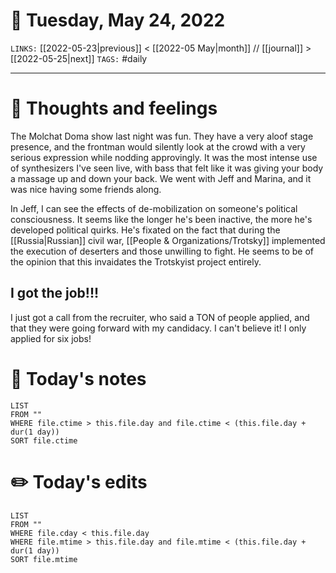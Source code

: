 # 📅 Tuesday, May 24, 2022
`LINKS:` [[2022-05-23|previous]] < [[2022-05 May|month]] // [[journal]] > [[2022-05-25|next]] 
`TAGS:` #daily

---
# 💭 Thoughts and feelings
The Molchat Doma show last night was fun. They have a very aloof stage presence, and the frontman would silently look at the crowd with a very serious expression while nodding approvingly. It was the most intense use of synthesizers I've seen live, with bass that felt like it was giving your body a massage up and down your back. We went with Jeff and Marina, and it was nice having some friends along.

In Jeff, I can see the effects of de-mobilization on someone's political consciousness. It seems like the longer he's been inactive, the more he's developed political quirks. He's fixated on the fact that during the [[Russia|Russian]] civil war, [[People & Organizations/Trotsky]] implemented the execution of deserters and those unwilling to fight. He seems to be of the opinion that this invaidates the Trotskyist project entirely. 

## I got the job!!!
I just got a call from the recruiter, who said a TON of people applied, and that they were going forward with my candidacy. I can't believe it! I only applied for six jobs! 

# 📝 Today's notes
```dataview
LIST 
FROM ""
WHERE file.ctime > this.file.day and file.ctime < (this.file.day + dur(1 day))
SORT file.ctime
```
# ✏️ Today's edits
```dataview
LIST
FROM ""
WHERE file.cday < this.file.day
WHERE file.mtime > this.file.day and file.mtime < (this.file.day + dur(1 day))
SORT file.mtime
```